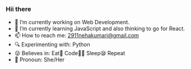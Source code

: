 ### Hii there

- 🔭 I’m currently working on Web Development.
- 🌱 I’m currently learning JavaScript and also thinking to go for React.
- 📫 How to reach me: 2911nehakumari@gmail.com
- 🔍 Experimenting with: Python
- 😜 Believes in: Eat🍨 Code👩‍💻 Sleep😪 Repeat
- 👩 Pronoun: She/Her

